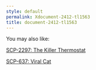 ```yaml
---
style: default
permalink: Xdocument-2412-tl1563
title: document-2412-tl1563
---
```

You may also like:

[SCP-2297: The Killer Thermostat](http://scp-wiki.net/scp-2297)

[SCP-637: Viral Cat](http://scp-wiki.net/scp-637)
